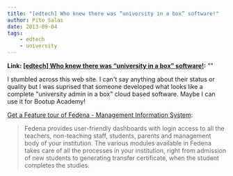```yaml
---
title: "[edtech] Who knew there was “university in a box” software!"
author: Pito Salas
date: 2013-09-04
tags:
    - edtech
    - university
---
```


**Link: [[edtech] Who knew there was “university in a box” software!](None):** ""



I stumbled across this web site. I can't say anything about their status or
quality but I was suprised that someone developed what looks like a complete
"university admin in a box" cloud based software. Maybe I can use it for
Bootup Academy!

[Get a Feature tour of Fedena - Management Information
System](<http://www.fedena.com/feature_tour>):

> Fedena provides user-friendly dashboards with login access to all the
> teachers, non-teaching staff, students, parents and management body of your
> institution. The various modules available in Fedena takes care of all the
> processes in your institution, right from admission of new students to
> generating transfer certificate, when the student completes the studies.




